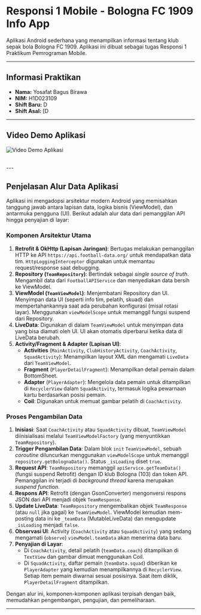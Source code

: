# Responsi 1 Mobile - Bologna FC 1909 Info App

Aplikasi Android sederhana yang menampilkan informasi tentang klub sepak bola Bologna FC 1909. Aplikasi ini dibuat sebagai tugas Responsi 1 Praktikum Pemrograman Mobile.

---

## Informasi Praktikan

* **Nama:** Yosafat Bagus Birawa
* **NIM:** H1D023109
* **Shift Baru:** D
* **Shift Asal:** [D

---

## Video Demo Aplikasi

![Video Demo Aplikasi](ss/Screen_recording_20251026_170423.gif)

<br>
---

## Penjelasan Alur Data Aplikasi

Aplikasi ini mengadopsi arsitektur modern Android yang memisahkan tanggung jawab antara lapisan data, logika bisnis (ViewModel), dan antarmuka pengguna (UI). Berikut adalah alur data dari pemanggilan API hingga penyajian di layar:

### Komponen Arsitektur Utama

1.  **Retrofit & OkHttp (Lapisan Jaringan)**: Bertugas melakukan pemanggilan HTTP ke API `https://api.football-data.org/` untuk mendapatkan data tim. `HttpLoggingInterceptor` digunakan untuk memantau request/response saat debugging.
2.  **Repository (`TeamRepository`)**: Bertindak sebagai *single source of truth*. Mengambil data dari `FootballAPIService` dan menyediakan data bersih ke ViewModel.
3.  **ViewModel (`TeamViewModel`)**: Menjembatani Repository dan UI. Menyimpan data UI (seperti info tim, pelatih, skuad) dan mempertahankannya saat ada perubahan konfigurasi (misal rotasi layar). Menggunakan `viewModelScope` untuk memanggil fungsi suspend dari Repository.
4.  **LiveData**: Digunakan di dalam `TeamViewModel` untuk menyimpan data yang bisa diamati oleh UI. UI akan otomatis diperbarui ketika data di LiveData berubah.
5.  **Activity/Fragment & Adapter (Lapisan UI)**:
    * **Activities** (`MainActivity`, `ClubHistoryActivity`, `CoachActivity`, `SquadActivity`): Menampilkan layout XML dan mengamati `LiveData` dari `TeamViewModel`.
    * **Fragment** (`PlayerDetailFragment`): Menampilkan detail pemain dalam BottomSheet.
    * **Adapter** (`PlayerAdapter`): Mengelola data pemain untuk ditampilkan di `RecyclerView` dalam `SquadActivity`, termasuk logika pewarnaan kartu berdasarkan posisi pemain.
    * **Coil**: Digunakan untuk memuat gambar pelatih di `CoachActivity`.

### Proses Pengambilan Data

1.  **Inisiasi**: Saat `CoachActivity` atau `SquadActivity` dibuat, `TeamViewModel` diinisialisasi melalui `TeamViewModelFactory` (yang menyuntikkan `TeamRepository`).
2.  **Trigger Pengambilan Data**: Dalam blok `init` `TeamViewModel`, sebuah *coroutine* diluncurkan menggunakan `viewModelScope` untuk memanggil `repository.getBolognaData()`. Status `_isLoading` diset `true`.
3.  **Request API**: `TeamRepository` memanggil `apiService.getTeamData()` (fungsi suspend Retrofit) dengan ID klub Bologna (103) dan token API. Pemanggilan ini terjadi di *background thread* karena merupakan *suspend function*.
4.  **Respons API**: Retrofit (dengan GsonConverter) mengonversi respons JSON dari API menjadi objek `TeamResponse`.
5.  **Update LiveData**: `TeamRepository` mengembalikan objek `TeamResponse` (atau `null` jika gagal) ke `TeamViewModel`. ViewModel kemudian mem-posting data ini ke `_teamData` (MutableLiveData) dan mengupdate `_isLoading` menjadi `false`.
6.  **Observasi UI**: Activity (`CoachActivity` atau `SquadActivity`) yang sedang mengamati (`observe`) `viewModel.teamData` akan menerima data baru.
7.  **Penyajian di Layar**:
    * Di `CoachActivity`, detail pelatih (`teamData.coach`) ditampilkan di `TextView` dan gambar dimuat menggunakan Coil.
    * Di `SquadActivity`, daftar pemain (`teamData.squad`) diberikan ke `PlayerAdapter` yang kemudian menampilkannya di `RecyclerView`. Setiap item pemain diwarnai sesuai posisinya. Saat item diklik, `PlayerDetailFragment` ditampilkan.

Dengan alur ini, komponen-komponen aplikasi terpisah dengan baik, memudahkan pengembangan, pengujian, dan pemeliharaan.

---